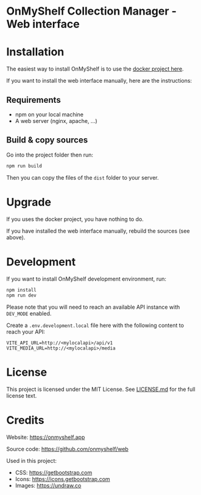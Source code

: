 # OnMyShelf Collection Manager - Web interface

# Installation
The easiest way to install OnMyShelf is to use the [docker project here](https://github.com/onmyshelf/docker).

If you want to install the web interface manually, here are the instructions:

## Requirements
- npm on your local machine
- A web server (nginx, apache, ...)

## Build & copy sources
Go into the project folder then run:
```bash
npm run build
```
Then you can copy the files of the `dist` folder to your server.

# Upgrade
If you uses the docker project, you have nothing to do.

If you have installed the web interface manually, rebuild the sources (see above).

# Development
If you want to install OnMyShelf development environment, run:
```bash
npm install
npm run dev
```
Please note that you will need to reach an available API instance with `DEV_MODE` enabled.

Create a `.env.development.local` file here with the following content to reach your API:
```
VITE_API_URL=http://<mylocalapi>/api/v1
VITE_MEDIA_URL=http://<mylocalapi>/media
```
# License
This project is licensed under the MIT License. See [LICENSE.md](LICENSE.md) for the full license text.

# Credits
Website: https://onmyshelf.app

Source code: https://github.com/onmyshelf/web

Used in this project:
- CSS: https://getbootstrap.com
- Icons: https://icons.getbootstrap.com
- Images: https://undraw.co
